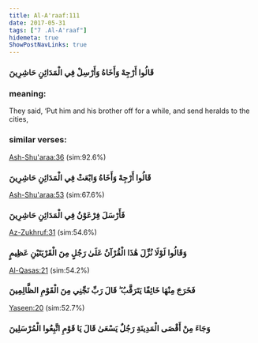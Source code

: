 ```yaml
---
title: Al-A'raaf:111
date: 2017-05-31
tags: ["7 .Al-A'raaf"]
hidemeta: true 
ShowPostNavLinks: true 
---
```

### قَالُوا أَرْجِهْ وَأَخَاهُ وَأَرْسِلْ فِي الْمَدَائِنِ حَاشِرِينَ
### meaning: 
They said, ‘Put him and his brother off for a while, and send heralds to the cities,
### similar verses: 

[Ash-Shu'araa:36](/26/36) (sim:92.6%)

### قَالُوا أَرْجِهْ وَأَخَاهُ وَابْعَثْ فِي الْمَدَائِنِ حَاشِرِينَ

[Ash-Shu'araa:53](/26/53) (sim:67.6%)

### فَأَرْسَلَ فِرْعَوْنُ فِي الْمَدَائِنِ حَاشِرِينَ

[Az-Zukhruf:31](/43/31) (sim:54.6%)

### وَقَالُوا لَوْلَا نُزِّلَ هَٰذَا الْقُرْآنُ عَلَىٰ رَجُلٍ مِنَ الْقَرْيَتَيْنِ عَظِيمٍ

[Al-Qasas:21](/28/21) (sim:54.2%)

### فَخَرَجَ مِنْهَا خَائِفًا يَتَرَقَّبُ ۖ قَالَ رَبِّ نَجِّنِي مِنَ الْقَوْمِ الظَّالِمِينَ

[Yaseen:20](/36/20) (sim:52.7%)

### وَجَاءَ مِنْ أَقْصَى الْمَدِينَةِ رَجُلٌ يَسْعَىٰ قَالَ يَا قَوْمِ اتَّبِعُوا الْمُرْسَلِينَ
